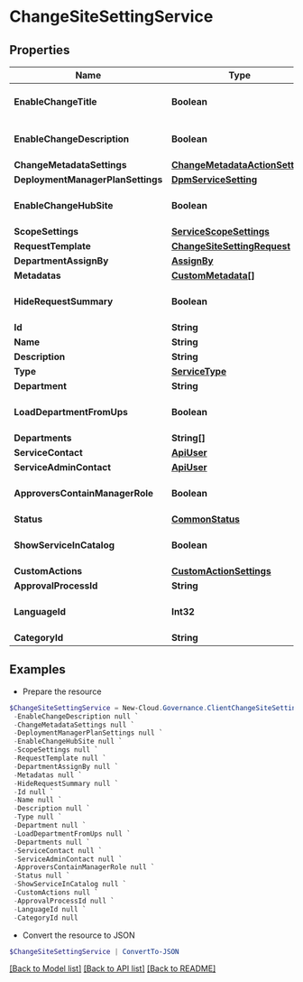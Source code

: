 # ChangeSiteSettingService
## Properties

Name | Type | Description | Notes
------------ | ------------- | ------------- | -------------
**EnableChangeTitle** | **Boolean** |  | [optional] [default to $false]
**EnableChangeDescription** | **Boolean** |  | [optional] [default to $false]
**ChangeMetadataSettings** | [**ChangeMetadataActionSetting**](ChangeMetadataActionSetting.md) |  | [optional] 
**DeploymentManagerPlanSettings** | [**DpmServiceSetting**](DpmServiceSetting.md) |  | [optional] 
**EnableChangeHubSite** | **Boolean** |  | [optional] [default to $false]
**ScopeSettings** | [**ServiceScopeSettings**](ServiceScopeSettings.md) |  | [optional] 
**RequestTemplate** | [**ChangeSiteSettingRequest**](ChangeSiteSettingRequest.md) |  | [optional] 
**DepartmentAssignBy** | [**AssignBy**](AssignBy.md) |  | [optional] 
**Metadatas** | [**CustomMetadata[]**](CustomMetadata.md) |  | [optional] 
**HideRequestSummary** | **Boolean** |  | [optional] [default to $false]
**Id** | **String** |  | [optional] 
**Name** | **String** |  | [optional] 
**Description** | **String** |  | [optional] 
**Type** | [**ServiceType**](ServiceType.md) |  | [optional] 
**Department** | **String** |  | [optional] 
**LoadDepartmentFromUps** | **Boolean** |  | [optional] [default to $false]
**Departments** | **String[]** |  | [optional] 
**ServiceContact** | [**ApiUser**](ApiUser.md) |  | [optional] 
**ServiceAdminContact** | [**ApiUser**](ApiUser.md) |  | [optional] 
**ApproversContainManagerRole** | **Boolean** |  | [optional] [default to $false]
**Status** | [**CommonStatus**](CommonStatus.md) |  | [optional] 
**ShowServiceInCatalog** | **Boolean** |  | [optional] [default to $false]
**CustomActions** | [**CustomActionSettings**](CustomActionSettings.md) |  | [optional] 
**ApprovalProcessId** | **String** |  | [optional] 
**LanguageId** | **Int32** |  | [optional] [default to 0]
**CategoryId** | **String** |  | [optional] 

## Examples

- Prepare the resource
```powershell
$ChangeSiteSettingService = New-Cloud.Governance.ClientChangeSiteSettingService  -EnableChangeTitle null `
 -EnableChangeDescription null `
 -ChangeMetadataSettings null `
 -DeploymentManagerPlanSettings null `
 -EnableChangeHubSite null `
 -ScopeSettings null `
 -RequestTemplate null `
 -DepartmentAssignBy null `
 -Metadatas null `
 -HideRequestSummary null `
 -Id null `
 -Name null `
 -Description null `
 -Type null `
 -Department null `
 -LoadDepartmentFromUps null `
 -Departments null `
 -ServiceContact null `
 -ServiceAdminContact null `
 -ApproversContainManagerRole null `
 -Status null `
 -ShowServiceInCatalog null `
 -CustomActions null `
 -ApprovalProcessId null `
 -LanguageId null `
 -CategoryId null
```

- Convert the resource to JSON
```powershell
$ChangeSiteSettingService | ConvertTo-JSON
```

[[Back to Model list]](../README.md#documentation-for-models) [[Back to API list]](../README.md#documentation-for-api-endpoints) [[Back to README]](../README.md)

